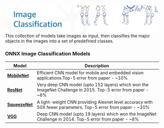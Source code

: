![image classification](../../images/bottom.png)
This collection of models take images as input, then classifies the major objects in the images into a set of predefined classes.

### ONNX Image Classification Models
|Model |Description |
|-|-|
|<b>[MobileNet](../mobilenet/)</b>|Efficient CNN model for mobile and embedded vision applications.Top-5 error from paper - ~10%|
|<b>[ResNet](../resnet/)</b>|Very deep CNN model (upto 152 layers) which won the ImageNet Challenge in 2015. Top-5 error from  paper - ~6%|
|<b>[SqueezeNet](../squeezenet/)</b>|A light-weight CNN providing Alexnet level accuracy with 50X fewer parameters. Top-5 error from  paper - ~20%|
|<b>[VGG](../vgg/)</b>|Deep CNN model (upto 19 layers) which won the ImageNet Challenge in 2014. Top-5 error from  paper - ~8%|
<!--
|[ONNX model]() (5 MB) [MMS archive]() [Example notebook]()&nbsp; &nbsp; &nbsp; &nbsp; &nbsp; &nbsp; &nbsp; &nbsp; &nbsp; &nbsp; &nbsp; &nbsp; &nbsp; &nbsp; &nbsp; &nbsp; &nbsp; [Reference](https://arxiv.org/abs/1602.07360) [Training notebook]() Dataset - [ILSVRC2012](http://www.image-net.org/challenges/LSVRC/2012/)|[ONNX model]() (*size*) [MMS archive]() [Example notebook]()&nbsp; &nbsp; &nbsp; &nbsp; &nbsp; &nbsp; &nbsp; &nbsp; &nbsp; &nbsp; &nbsp; &nbsp; &nbsp; &nbsp; &nbsp; &nbsp; [Reference](https://arxiv.org/abs/1409.1556) [Training notebook]() Dataset - [ILSVRC2014](http://www.image-net.org/challenges/LSVRC/2014/) |[ONNX model]() (*size*) [MMS archive]() [Example notebook]()&nbsp; &nbsp; &nbsp; &nbsp; &nbsp; &nbsp; &nbsp; &nbsp; &nbsp; &nbsp; &nbsp; &nbsp; &nbsp; &nbsp; &nbsp; &nbsp; [Reference](https://arxiv.org/abs/1512.03385) [Training notebook]() Dataset - [ILSVRC2015](http://www.image-net.org/challenges/LSVRC/2015/)
|<b>Mobilenet</b>*description*|<b>Densenet</b>*description*||
|[ONNX model]() [MMS archive]() [Example notebook]()&nbsp; &nbsp; &nbsp; &nbsp; &nbsp; &nbsp; &nbsp; &nbsp; &nbsp; &nbsp; &nbsp; &nbsp; &nbsp; &nbsp; &nbsp; &nbsp; &nbsp; [Reference](https://arxiv.org/abs/1602.07360) [Training notebook]() Dataset - [ILSVRC2012](http://www.image-net.org/challenges/LSVRC/2012/)|[ONNX model]() [MMS archive]() [Example notebook]() &nbsp; &nbsp; &nbsp; &nbsp; &nbsp; &nbsp; &nbsp; &nbsp; &nbsp; &nbsp; &nbsp; &nbsp; &nbsp; &nbsp; &nbsp; [Reference](https://arxiv.org/abs/1602.07360) [Training notebook]() Dataset - [ILSVRC2012](http://www.image-net.org/challenges/LSVRC/2012/)|
-->
